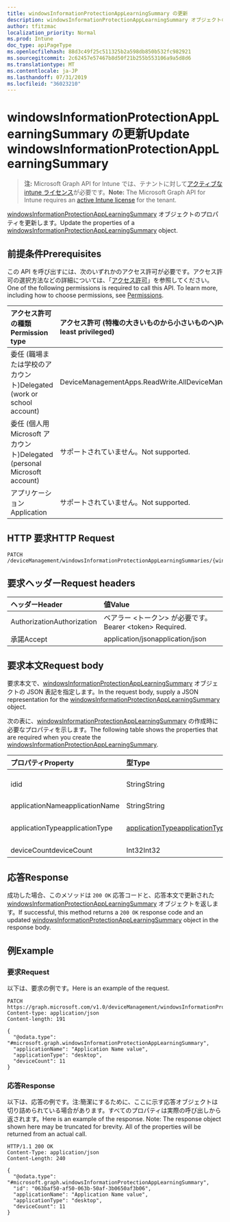 ```yaml
---
title: windowsInformationProtectionAppLearningSummary の更新
description: windowsInformationProtectionAppLearningSummary オブジェクトのプロパティを更新します。
author: tfitzmac
localization_priority: Normal
ms.prod: Intune
doc_type: apiPageType
ms.openlocfilehash: 88d3c49f25c511325b2a598db850b532fc982921
ms.sourcegitcommit: 2c62457e57467b8d50f21b255b553106a9a5d8d6
ms.translationtype: MT
ms.contentlocale: ja-JP
ms.lasthandoff: 07/31/2019
ms.locfileid: "36023210"
---
```

# <a name="update-windowsinformationprotectionapplearningsummary"></a><span data-ttu-id="12c29-103">windowsInformationProtectionAppLearningSummary の更新</span><span class="sxs-lookup"><span data-stu-id="12c29-103">Update windowsInformationProtectionAppLearningSummary</span></span>

> <span data-ttu-id="12c29-104">**注:** Microsoft Graph API for Intune では、テナントに対して[アクティブな intune ライセンス](https://go.microsoft.com/fwlink/?linkid=839381)が必要です。</span><span class="sxs-lookup"><span data-stu-id="12c29-104">**Note:** The Microsoft Graph API for Intune requires an [active Intune license](https://go.microsoft.com/fwlink/?linkid=839381) for the tenant.</span></span>

<span data-ttu-id="12c29-105">[windowsInformationProtectionAppLearningSummary](../resources/intune-wip-windowsinformationprotectionapplearningsummary.md) オブジェクトのプロパティを更新します。</span><span class="sxs-lookup"><span data-stu-id="12c29-105">Update the properties of a [windowsInformationProtectionAppLearningSummary](../resources/intune-wip-windowsinformationprotectionapplearningsummary.md) object.</span></span>

## <a name="prerequisites"></a><span data-ttu-id="12c29-106">前提条件</span><span class="sxs-lookup"><span data-stu-id="12c29-106">Prerequisites</span></span>
<span data-ttu-id="12c29-p101">この API を呼び出すには、次のいずれかのアクセス許可が必要です。アクセス許可の選択方法などの詳細については、「[アクセス許可](/graph/permissions-reference)」を参照してください。</span><span class="sxs-lookup"><span data-stu-id="12c29-p101">One of the following permissions is required to call this API. To learn more, including how to choose permissions, see [Permissions](/graph/permissions-reference).</span></span>

|<span data-ttu-id="12c29-109">アクセス許可の種類</span><span class="sxs-lookup"><span data-stu-id="12c29-109">Permission type</span></span>|<span data-ttu-id="12c29-110">アクセス許可 (特権の大きいものから小さいものへ)</span><span class="sxs-lookup"><span data-stu-id="12c29-110">Permissions (from most to least privileged)</span></span>|
|:---|:---|
|<span data-ttu-id="12c29-111">委任 (職場または学校のアカウント)</span><span class="sxs-lookup"><span data-stu-id="12c29-111">Delegated (work or school account)</span></span>|<span data-ttu-id="12c29-112">DeviceManagementApps.ReadWrite.All</span><span class="sxs-lookup"><span data-stu-id="12c29-112">DeviceManagementApps.ReadWrite.All</span></span>|
|<span data-ttu-id="12c29-113">委任 (個人用 Microsoft アカウント)</span><span class="sxs-lookup"><span data-stu-id="12c29-113">Delegated (personal Microsoft account)</span></span>|<span data-ttu-id="12c29-114">サポートされていません。</span><span class="sxs-lookup"><span data-stu-id="12c29-114">Not supported.</span></span>|
|<span data-ttu-id="12c29-115">アプリケーション</span><span class="sxs-lookup"><span data-stu-id="12c29-115">Application</span></span>|<span data-ttu-id="12c29-116">サポートされていません。</span><span class="sxs-lookup"><span data-stu-id="12c29-116">Not supported.</span></span>|

## <a name="http-request"></a><span data-ttu-id="12c29-117">HTTP 要求</span><span class="sxs-lookup"><span data-stu-id="12c29-117">HTTP Request</span></span>
<!-- {
  "blockType": "ignored"
}
-->
``` http
PATCH /deviceManagement/windowsInformationProtectionAppLearningSummaries/{windowsInformationProtectionAppLearningSummaryId}
```

## <a name="request-headers"></a><span data-ttu-id="12c29-118">要求ヘッダー</span><span class="sxs-lookup"><span data-stu-id="12c29-118">Request headers</span></span>
|<span data-ttu-id="12c29-119">ヘッダー</span><span class="sxs-lookup"><span data-stu-id="12c29-119">Header</span></span>|<span data-ttu-id="12c29-120">値</span><span class="sxs-lookup"><span data-stu-id="12c29-120">Value</span></span>|
|:---|:---|
|<span data-ttu-id="12c29-121">Authorization</span><span class="sxs-lookup"><span data-stu-id="12c29-121">Authorization</span></span>|<span data-ttu-id="12c29-122">ベアラー &lt;トークン&gt; が必要です。</span><span class="sxs-lookup"><span data-stu-id="12c29-122">Bearer &lt;token&gt; Required.</span></span>|
|<span data-ttu-id="12c29-123">承諾</span><span class="sxs-lookup"><span data-stu-id="12c29-123">Accept</span></span>|<span data-ttu-id="12c29-124">application/json</span><span class="sxs-lookup"><span data-stu-id="12c29-124">application/json</span></span>|

## <a name="request-body"></a><span data-ttu-id="12c29-125">要求本文</span><span class="sxs-lookup"><span data-stu-id="12c29-125">Request body</span></span>
<span data-ttu-id="12c29-126">要求本文で、[windowsInformationProtectionAppLearningSummary](../resources/intune-wip-windowsinformationprotectionapplearningsummary.md) オブジェクトの JSON 表記を指定します。</span><span class="sxs-lookup"><span data-stu-id="12c29-126">In the request body, supply a JSON representation for the [windowsInformationProtectionAppLearningSummary](../resources/intune-wip-windowsinformationprotectionapplearningsummary.md) object.</span></span>

<span data-ttu-id="12c29-127">次の表に、[windowsInformationProtectionAppLearningSummary](../resources/intune-wip-windowsinformationprotectionapplearningsummary.md) の作成時に必要なプロパティを示します。</span><span class="sxs-lookup"><span data-stu-id="12c29-127">The following table shows the properties that are required when you create the [windowsInformationProtectionAppLearningSummary](../resources/intune-wip-windowsinformationprotectionapplearningsummary.md).</span></span>

|<span data-ttu-id="12c29-128">プロパティ</span><span class="sxs-lookup"><span data-stu-id="12c29-128">Property</span></span>|<span data-ttu-id="12c29-129">型</span><span class="sxs-lookup"><span data-stu-id="12c29-129">Type</span></span>|<span data-ttu-id="12c29-130">説明</span><span class="sxs-lookup"><span data-stu-id="12c29-130">Description</span></span>|
|:---|:---|:---|
|<span data-ttu-id="12c29-131">id</span><span class="sxs-lookup"><span data-stu-id="12c29-131">id</span></span>|<span data-ttu-id="12c29-132">String</span><span class="sxs-lookup"><span data-stu-id="12c29-132">String</span></span>|<span data-ttu-id="12c29-133">WindowsInformationProtectionAppLearningSummary の一意識別子。</span><span class="sxs-lookup"><span data-stu-id="12c29-133">Unique Identifier for the WindowsInformationProtectionAppLearningSummary.</span></span>|
|<span data-ttu-id="12c29-134">applicationName</span><span class="sxs-lookup"><span data-stu-id="12c29-134">applicationName</span></span>|<span data-ttu-id="12c29-135">String</span><span class="sxs-lookup"><span data-stu-id="12c29-135">String</span></span>|<span data-ttu-id="12c29-136">アプリケーション名</span><span class="sxs-lookup"><span data-stu-id="12c29-136">Application Name</span></span>|
|<span data-ttu-id="12c29-137">applicationType</span><span class="sxs-lookup"><span data-stu-id="12c29-137">applicationType</span></span>|[<span data-ttu-id="12c29-138">applicationType</span><span class="sxs-lookup"><span data-stu-id="12c29-138">applicationType</span></span>](../resources/intune-wip-applicationtype.md)|<span data-ttu-id="12c29-139">アプリケーションの種類。</span><span class="sxs-lookup"><span data-stu-id="12c29-139">Application Type.</span></span> <span data-ttu-id="12c29-140">可能な値は、`universal`、`desktop` です。</span><span class="sxs-lookup"><span data-stu-id="12c29-140">Possible values are: `universal`, `desktop`.</span></span>|
|<span data-ttu-id="12c29-141">deviceCount</span><span class="sxs-lookup"><span data-stu-id="12c29-141">deviceCount</span></span>|<span data-ttu-id="12c29-142">Int32</span><span class="sxs-lookup"><span data-stu-id="12c29-142">Int32</span></span>|<span data-ttu-id="12c29-143">デバイス数</span><span class="sxs-lookup"><span data-stu-id="12c29-143">Device Count</span></span>|



## <a name="response"></a><span data-ttu-id="12c29-144">応答</span><span class="sxs-lookup"><span data-stu-id="12c29-144">Response</span></span>
<span data-ttu-id="12c29-145">成功した場合、このメソッドは `200 OK` 応答コードと、応答本文で更新された [windowsInformationProtectionAppLearningSummary](../resources/intune-wip-windowsinformationprotectionapplearningsummary.md) オブジェクトを返します。</span><span class="sxs-lookup"><span data-stu-id="12c29-145">If successful, this method returns a `200 OK` response code and an updated [windowsInformationProtectionAppLearningSummary](../resources/intune-wip-windowsinformationprotectionapplearningsummary.md) object in the response body.</span></span>

## <a name="example"></a><span data-ttu-id="12c29-146">例</span><span class="sxs-lookup"><span data-stu-id="12c29-146">Example</span></span>

### <a name="request"></a><span data-ttu-id="12c29-147">要求</span><span class="sxs-lookup"><span data-stu-id="12c29-147">Request</span></span>
<span data-ttu-id="12c29-148">以下は、要求の例です。</span><span class="sxs-lookup"><span data-stu-id="12c29-148">Here is an example of the request.</span></span>
``` http
PATCH https://graph.microsoft.com/v1.0/deviceManagement/windowsInformationProtectionAppLearningSummaries/{windowsInformationProtectionAppLearningSummaryId}
Content-type: application/json
Content-length: 191

{
  "@odata.type": "#microsoft.graph.windowsInformationProtectionAppLearningSummary",
  "applicationName": "Application Name value",
  "applicationType": "desktop",
  "deviceCount": 11
}
```

### <a name="response"></a><span data-ttu-id="12c29-149">応答</span><span class="sxs-lookup"><span data-stu-id="12c29-149">Response</span></span>
<span data-ttu-id="12c29-p103">以下は、応答の例です。注:簡潔にするために、ここに示す応答オブジェクトは切り詰められている場合があります。すべてのプロパティは実際の呼び出しから返されます。</span><span class="sxs-lookup"><span data-stu-id="12c29-p103">Here is an example of the response. Note: The response object shown here may be truncated for brevity. All of the properties will be returned from an actual call.</span></span>
``` http
HTTP/1.1 200 OK
Content-Type: application/json
Content-Length: 240

{
  "@odata.type": "#microsoft.graph.windowsInformationProtectionAppLearningSummary",
  "id": "063baf50-af50-063b-50af-3b0650af3b06",
  "applicationName": "Application Name value",
  "applicationType": "desktop",
  "deviceCount": 11
}
```



